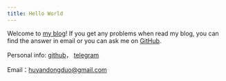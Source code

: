 ```yaml
---
title: Hello World
---
```

Welcome to [my blog](https://hydd.tk/)! If you get any problems when read my blog, you can find the answer in email or you can ask me on [GitHub](https://github.com/hydd).





















Personal info: [github](https://github.com/hydd)， [telegram](https://t.me/isYYCX)

Email：<huyandongduo@gmail.com> 